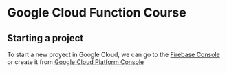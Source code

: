 # Google Cloud Function Course

##  Starting a project

To start a new proyect in Google Cloud, we can go to the 
[Firebase Console](https://console.firebase.google.com/) or create it from [Google Cloud Platform Console](https://console.cloud.google.com/)



